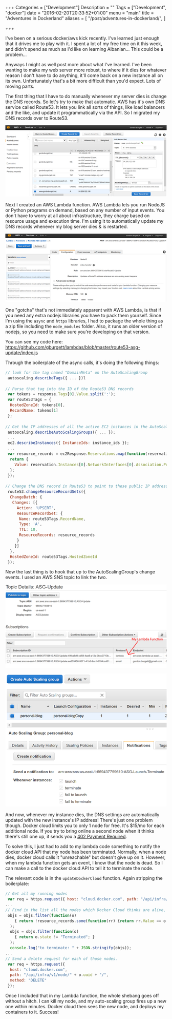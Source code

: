 +++
Categories = ["Development"]
Description = ""
Tags = ["Development", "docker"]
date = "2016-02-20T20:33:52+01:00"
menu = "main"
title = "Adventures in Dockerland"
aliases = [
  "/post/adventures-in-dockerland/",
]

+++

I've been on a serious docker/aws kick recently.  I've learned just enough that it drives me to play with it.  I spent a lot of my free time on it this week, and didn't spend as much as I'd like on learning Albanian... This could be a problem...

Anyways I might as well post more about what I've learned.  I've been wanting to make my web server more robust, to where if it dies for whatever reason I don't have to do anything, it'll come back on a new instance all on its own.  Unfortunately that's a bit more difficult than you'd expect.  Lots of moving parts.

The first thing that I have to do manually whenever my server dies is change the DNS records.  So let's try to make that automatic.  AWS has it's own DNS service called Route53.  It lets you link all sorts of things, like load balancers and the like, and update it programmatically via the API.  So I migrated my DNS records over to Route53.

![Route53 Domain records](/.640x/images/2016/route53-dns.png)

Next I created an AWS Lambda function.  AWS Lambda lets you run NodeJS or Python programs on demand, based on any number of input events.  You don't have to worry at all about infrastructure, they charge based on resource usage and execution time.  I'm using it to automatically update my DNS records whenever my blog server dies & is restarted.

![AWS Lambda function](/.640x/images/2016/aws-lambda-config.png)

One "gotcha" that's not immediately apparent with AWS Lambda, is that if you need any extra nodejs libraries you have to pack them yourself.  Since I'm using the `async` and `https` libraries, I had to package the whole thing as a zip file including the `node_modules` folder.  Also, it runs an older version of nodejs, so you need to make sure you're developing on that version.

You can see my code here: https://github.com/gburgett/lambdas/blob/master/route53-asg-update/index.js

Through the boilerplate of the async calls, it's doing the following things:

```javascript
// look for the tag named "DomainMeta" on the AutoScalingGroup
 autoscaling.describeTags({ ... })l

// Parse that tag into the ID of the Route53 DNS records
 var tokens = response.Tags[0].Value.split(':');
 var route53Tags = {
  HostedZoneId: tokens[0],
  RecordName: tokens[1]
 };

// Get the IP addresses of all the active EC2 instances in the AutoScalingGroup
 autoscaling.describeAutoScalingGroups({ ... });
 ...
 ec2.describeInstances({ InstanceIds: instance_ids });
 ...
 var resource_records = ec2Response.Reservations.map(function(reservation) {
  return {
    Value: reservation.Instances[0].NetworkInterfaces[0].Association.PublicIp
  };
 });

// Change the DNS record in Route53 to point to these public IP addresses
 route53.changeResourceRecordSets({
  ChangeBatch: {
   Changes: [{
     Action: 'UPSERT',
     ResourceRecordSet: {
      Name: route53Tags.RecordName,
      Type: 'A',
      TTL: 10,
      ResourceRecords: resource_records
     }
    }]
  },
  HostedZoneId: route53Tags.HostedZoneId
 });
```

Now the last thing is to hook that up to the AutoScalingGroup's change events.  I used an AWS SNS topic to link the two.

![the SNS topic](/images/2016/aws-sns-topic.png)

![The Auto-Scaling group](/images/2016/aws-asg-notifications.png)

And now, whenever my instance dies, the DNS settings are automatically updated with the new instance's IP address!  There's just one problem though.  Docker cloud limits you to only 1 node for free.  It's $15/mo for each additional node.  If you try to bring online a second node when it thinks there's still one up, it sends you a [402 Payment Required](https://en.wikipedia.org/wiki/List_of_HTTP_status_codes#4xx_Client_Error).

To solve this, I just had to add to my lambda code something to notify the docker cloud API that my node has been terminated.  Normally, when a node dies, docker cloud calls it "unreachable" but doesn't give up on it.  However, when my lambda function gets an event, I know that the node is dead.  So I can make a call to the docker cloud API to tell it to terminate the node.

The relevant code is in the `updateDockerCloud` function.  Again stripping the boilerplate:

```javascript
// Get all my running nodes
 var req = https.request({ host: "cloud.docker.com", path: "/api/infra/v1/node/", method: "GET"});
...
// Find in the list all the nodes which Docker Cloud thinks are alive, but aren't.
 objs = objs.filter(function(o) 
    { return !resource_records.some(function(rr) {return rr.Value == o.public_ip;}); }
  );
  objs = objs.filter(function(o)
    { return o.state != "Terminated"; }
  );
  console.log("to terminate: " + JSON.stringify(objs));
...
// Send a delete request for each of those nodes.
 var req = https.request({
  host: "cloud.docker.com",
  path: "/api/infra/v1/node/" + o.uuid + "/",
  method: "DELETE"
 });
```

Once I included that in my Lambda function, the whole shebang goes off without a hitch.  I can kill my node, and my auto-scaling group fires up a new one within minutes.  Docker cloud then sees the new node, and deploys my containers to it.  Success!